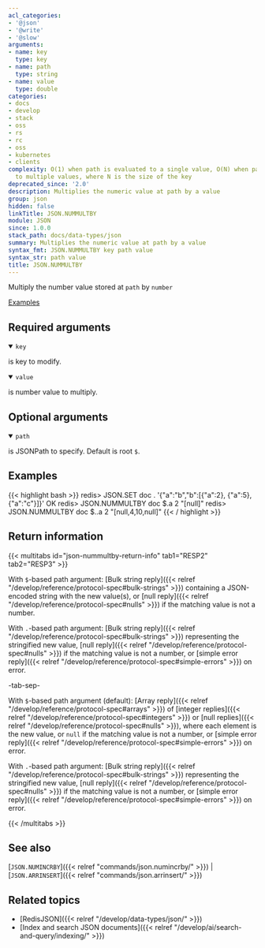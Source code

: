 ```yaml
---
acl_categories:
- '@json'
- '@write'
- '@slow'
arguments:
- name: key
  type: key
- name: path
  type: string
- name: value
  type: double
categories:
- docs
- develop
- stack
- oss
- rs
- rc
- oss
- kubernetes
- clients
complexity: O(1) when path is evaluated to a single value, O(N) when path is evaluated
  to multiple values, where N is the size of the key
deprecated_since: '2.0'
description: Multiplies the numeric value at path by a value
group: json
hidden: false
linkTitle: JSON.NUMMULTBY
module: JSON
since: 1.0.0
stack_path: docs/data-types/json
summary: Multiplies the numeric value at path by a value
syntax_fmt: JSON.NUMMULTBY key path value
syntax_str: path value
title: JSON.NUMMULTBY
---
```

Multiply the number value stored at `path` by `number`

[Examples](#examples)

## Required arguments

<details open><summary><code>key</code></summary> 

is key to modify.
</details>

<details open><summary><code>value</code></summary> 

is number value to multiply. 
</details>

## Optional arguments

<details open><summary><code>path</code></summary> 

is JSONPath to specify. Default is root `$`.
</details>

## Examples

{{< highlight bash >}}
redis> JSON.SET doc . '{"a":"b","b":[{"a":2}, {"a":5}, {"a":"c"}]}'
OK
redis> JSON.NUMMULTBY doc $.a 2
"[null]"
redis> JSON.NUMMULTBY doc $..a 2
"[null,4,10,null]"
{{< / highlight >}}

## Return information

{{< multitabs id="json-nummultby-return-info"
    tab1="RESP2"
    tab2="RESP3" >}}

With `$`-based path argument: [Bulk string reply]({{< relref "/develop/reference/protocol-spec#bulk-strings" >}}) containing a JSON-encoded string with the new value(s), or [null reply]({{< relref "/develop/reference/protocol-spec#nulls" >}}) if the matching value is not a number.

With `.`-based path argument: [Bulk string reply]({{< relref "/develop/reference/protocol-spec#bulk-strings" >}}) representing the stringified new value, [null reply]({{< relref "/develop/reference/protocol-spec#nulls" >}}) if the matching value is not a number, or [simple error reply]({{< relref "/develop/reference/protocol-spec#simple-errors" >}}) on error.

-tab-sep-

With `$`-based path argument (default): [Array reply]({{< relref "/develop/reference/protocol-spec#arrays" >}}) of [integer replies]({{< relref "/develop/reference/protocol-spec#integers" >}}) or [null replies]({{< relref "/develop/reference/protocol-spec#nulls" >}}), where each element is the new value, or `null` if the matching value is not a number, or [simple error reply]({{< relref "/develop/reference/protocol-spec#simple-errors" >}}) on error.

With `.`-based path argument: [Bulk string reply]({{< relref "/develop/reference/protocol-spec#bulk-strings" >}}) representing the stringified new value, [null reply]({{< relref "/develop/reference/protocol-spec#nulls" >}}) if the matching value is not a number, or [simple error reply]({{< relref "/develop/reference/protocol-spec#simple-errors" >}}) on error.

{{< /multitabs >}}

## See also

[`JSON.NUMINCRBY`]({{< relref "commands/json.numincrby/" >}}) | [`JSON.ARRINSERT`]({{< relref "commands/json.arrinsert/" >}}) 

## Related topics

* [RedisJSON]({{< relref "/develop/data-types/json/" >}})
* [Index and search JSON documents]({{< relref "/develop/ai/search-and-query/indexing/" >}})
